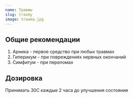 ```yaml
---
name: Травмы
slug: travmy
image: trauma.jpg
---
```


## Общие рекомендации
1. Арника - первое средство при любых травмах
2. Гиперикум - при повреждениях нервных окончаний
3. Симфитум - при переломах

## Дозировка
Принимать 30С каждые 2 часа до улучшения состояния